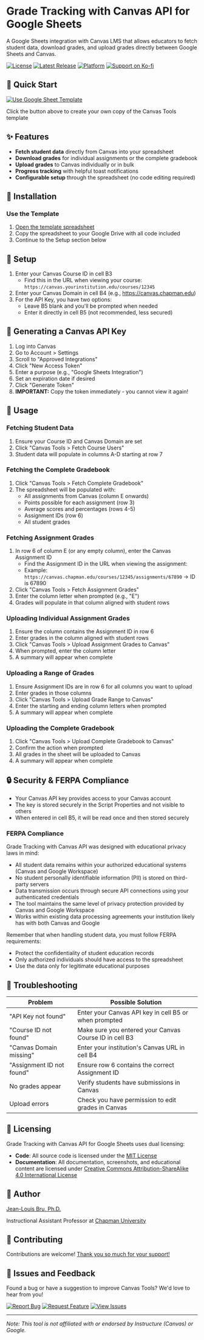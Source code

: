 # Grade Tracking with Canvas API for Google Sheets

A Google Sheets integration with Canvas LMS that allows educators to fetch student data, download grades, and upload grades directly between Google Sheets and Canvas.

[![License](https://img.shields.io/github/license/jlouisbru/canvas-tools-for-sheets)](LICENSE)
[![Latest Release](https://img.shields.io/github/v/release/jlouisbru/canvas-tools-for-sheets)](https://github.com/jlouisbru/canvas-tools-for-sheets/releases/latest)
[![Platform](https://img.shields.io/badge/platform-Google%20Sheets-green)](https://docs.google.com/spreadsheets/d/18ZggFU-2xBdbl3pVPY3dXR-U5DYdroxvYaZJXGcvIPA/edit?usp=sharing)
[![Support on Ko-fi](https://img.shields.io/badge/Support-Ko--fi-ff5f5f)](https://ko-fi.com/louisfr)

## 🚀 Quick Start

[![Use Google Sheet Template](https://img.shields.io/badge/Use_Template-4285F4?style=for-the-badge&logo=google&logoColor=white)](https://docs.google.com/spreadsheets/d/18ZggFU-2xBdbl3pVPY3dXR-U5DYdroxvYaZJXGcvIPA/copy)

Click the button above to create your own copy of the Canvas Tools template

## ✨ Features

- **Fetch student data** directly from Canvas into your spreadsheet
- **Download grades** for individual assignments or the complete gradebook
- **Upload grades** to Canvas individually or in bulk
- **Progress tracking** with helpful toast notifications
- **Configurable setup** through the spreadsheet (no code editing required)

## 💾 Installation

### Use the Template

1. [Open the template spreadsheet](https://docs.google.com/spreadsheets/d/18ZggFU-2xBdbl3pVPY3dXR-U5DYdroxvYaZJXGcvIPA/edit?usp=sharing)
2. Copy the spreadsheet to your Google Drive with all code included
3. Continue to the Setup section below

## 🔧 Setup

1. Enter your Canvas Course ID in cell B3
   - Find this in the URL when viewing your course: `https://canvas.yourinstitution.edu/courses/12345`
2. Enter your Canvas Domain in cell B4 (e.g., https://canvas.chapman.edu)
3. For the API Key, you have two options:
   - Leave B5 blank and you'll be prompted when needed
   - Enter it directly in cell B5 (not recommended, less secured)

## 🔑 Generating a Canvas API Key

1. Log into Canvas
2. Go to Account > Settings
3. Scroll to "Approved Integrations"
4. Click "New Access Token"
5. Enter a purpose (e.g., "Google Sheets Integration")
6. Set an expiration date if desired
7. Click "Generate Token"
8. **IMPORTANT:** Copy the token immediately - you cannot view it again!

## 📝 Usage

### Fetching Student Data

1. Ensure your Course ID and Canvas Domain are set
2. Click "Canvas Tools > Fetch Course Users"
3. Student data will populate in columns A-D starting at row 7

### Fetching the Complete Gradebook

1. Click "Canvas Tools > Fetch Complete Gradebook"
2. The spreadsheet will be populated with:
   - All assignments from Canvas (column E onwards)
   - Points possible for each assignment (row 3)
   - Average scores and percentages (rows 4-5)
   - Assignment IDs (row 6)
   - All student grades

### Fetching Assignment Grades

1. In row 6 of column E (or any empty column), enter the Canvas Assignment ID
   - Find the Assignment ID in the URL when viewing the assignment:
   - Example: `https://canvas.chapman.edu/courses/12345/assignments/67890` → ID is 67890
2. Click "Canvas Tools > Fetch Assignment Grades"
3. Enter the column letter when prompted (e.g., "E")
4. Grades will populate in that column aligned with student rows

### Uploading Individual Assignment Grades

1. Ensure the column contains the Assignment ID in row 6
2. Enter grades in the column aligned with student rows
3. Click "Canvas Tools > Upload Assignment Grades to Canvas"
4. When prompted, enter the column letter
5. A summary will appear when complete

### Uploading a Range of Grades

1. Ensure Assignment IDs are in row 6 for all columns you want to upload
2. Enter grades in those columns
3. Click "Canvas Tools > Upload Grade Range to Canvas"
4. Enter the starting and ending column letters when prompted
5. A summary will appear when complete

### Uploading the Complete Gradebook

1. Click "Canvas Tools > Upload Complete Gradebook to Canvas"
2. Confirm the action when prompted
3. All grades in the sheet will be uploaded to Canvas
4. A summary will appear when complete

## 🔒 Security & FERPA Compliance

- Your Canvas API key provides access to your Canvas account
- The key is stored securely in the Script Properties and not visible to others
- When entered in cell B5, it will be read once and then stored securely

### FERPA Compliance

Grade Tracking with Canvas API was designed with educational privacy laws in mind:

- All student data remains within your authorized educational systems (Canvas and Google Workspace)
- No student personally identifiable information (PII) is stored on third-party servers
- Data transmission occurs through secure API connections using your authenticated credentials
- The tool maintains the same level of privacy protection provided by Canvas and Google Workspace
- Works within existing data processing agreements your institution likely has with both Canvas and Google

Remember that when handling student data, you must follow FERPA requirements:
- Protect the confidentiality of student education records
- Only authorized individuals should have access to the spreadsheet
- Use the data only for legitimate educational purposes

## 🐞 Troubleshooting

| Problem | Possible Solution |
| --- | --- |
| "API Key not found" | Enter your Canvas API key in cell B5 or when prompted |
| "Course ID not found" | Make sure you entered your Canvas Course ID in cell B3 |
| "Canvas Domain missing" | Enter your institution's Canvas URL in cell B4 |
| "Assignment ID not found" | Ensure row 6 contains the correct Assignment ID |
| No grades appear | Verify students have submissions in Canvas |
| Upload errors | Check you have permission to edit grades in Canvas |

## 📄 Licensing

Grade Tracking with Canvas API for Google Sheets uses dual licensing:

- **Code**: All source code is licensed under the [MIT License](LICENSE)
- **Documentation**: All documentation, screenshots, and educational content are licensed under [Creative Commons Attribution-ShareAlike 4.0 International License](docs/LICENSE-DOCS.md)

## 👤 Author

[Jean-Louis Bru, Ph.D.](https://www.jlouisbru.com/)

Instructional Assistant Professor at [Chapman University](https://www.chapman.edu/)

## 🤝 Contributing

Contributions are welcome! [Thank you so much for your support!](https://ko-fi.com/louisfr)

## 🐛 Issues and Feedback

Found a bug or have a suggestion to improve Canvas Tools? We'd love to hear from you!

[![Report Bug](https://img.shields.io/badge/Report-Bug-red?style=for-the-badge&logo=github)](https://github.com/jlouisbru/grade-tracking-Canvas-API/issues/new?template=bug_report.yml)
[![Request Feature](https://img.shields.io/badge/Request-Feature-blue?style=for-the-badge&logo=github)](https://github.com/jlouisbru/grade-tracking-Canvas-API/issues/new?template=feature_request.yml)
[![View Issues](https://img.shields.io/badge/View-Issues-green?style=for-the-badge&logo=github)](https://github.com/jlouisbru/grade-tracking-Canvas-API/issues)

---

*Note: This tool is not affiliated with or endorsed by Instructure (Canvas) or Google.*
